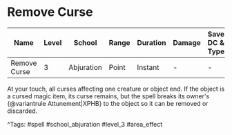 # Remove Curse

| Name | Level | School | Range | Duration | Damage | Save DC & Type |
|------|-------|--------|-------|----------|--------|----------------|
| Remove Curse | 3 | Abjuration | Point | Instant | - | - |

At your touch, all curses affecting one creature or object end. If the object is a cursed magic item, its curse remains, but the spell breaks its owner's {@variantrule Attunement|XPHB} to the object so it can be removed or discarded.

^Tags: #spell #school_abjuration #level_3 #area_effect
